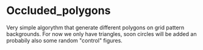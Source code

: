# Occluded_polygons

Very simple algorythm that generate different polygons on grid pattern backgrounds.
For now we only have triangles, soon circles will be added an probabily also some random "control" figures.
